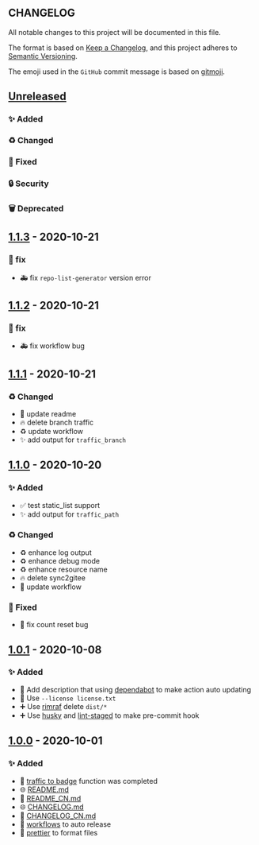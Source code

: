 ## CHANGELOG

All notable changes to this project will be documented in this file.

The format is based on [Keep a Changelog](https://keepachangelog.com/en/1.0.0/),
and this project adheres to [Semantic Versioning](https://semver.org/spec/v2.0.0.html).

The emoji used in the `GitHub` commit message is based on [gitmoji](https://gitmoji.carloscuesta.me/).

## [Unreleased]

### ✨ Added

### ♻️ Changed

### 🐛 Fixed

### 🔒 Security

### 🗑 Deprecated

## [1.1.3] - 2020-10-21

### 🐛 fix

- 🚑 fix `repo-list-generator` version error

## [1.1.2] - 2020-10-21

### 🐛 fix

- 🚑 fix workflow bug

## [1.1.1] - 2020-10-21

### ♻️ Changed

- 📝 update readme
- 🔥 delete branch traffic
- ♻️ update workflow
- ✨ add output for `traffic_branch`

## [1.1.0] - 2020-10-20

### ✨ Added

- ✅ test static_list support
- ✨ add output for `traffic_path`

### ♻️ Changed

- ♻️ enhance log output
- ♻️ enhance debug mode
- ♻️ enhance resource name
- 🔥 delete sync2gitee
- 💚 update workflow

### 🐛 Fixed

- 🐛 fix count reset bug

## [1.0.1] - 2020-10-08

### ✨ Added

- 💬 Add description that using [dependabot](./.github/dependabot.yml) to make action auto updating
- 📄 Use `--license license.txt`
- ➕ Use [rimraf](https://github.com/isaacs/rimraf) delete `dist/*`
- ➕ Use [husky](https://github.com/typicode/husky) and [lint-staged](https://github.com/okonet/lint-stage) to make pre-commit hook

## [1.0.0] - 2020-10-01

### ✨ Added

- 🎉 [traffic to badge](https://github.com/marketplace/actions/traffic-to-badge) function was completed
- 🌐 [README.md](./README.md)
- 📝 [README_CN.md](./README_CN.md)
- 🌐 [CHANGELOG.md](./CHANGELOG.md)
- 📝 [CHANGELOG_CN.md](./CHANGELOG_CN.md)
- 👷 [workflows](./.github/workflows/autoRelease.yml) to auto release
- 👷 [prettier](./.prettierrc.json) to format files

[unreleased]: https://github.com/olivierlacan/keep-a-changelog/compare/v1.1.3...HEAD
[1.1.3]: https://github.com/olivierlacan/keep-a-changelog/compare/v1.1.3
[1.1.2]: https://github.com/olivierlacan/keep-a-changelog/compare/v1.1.2
[1.1.1]: https://github.com/olivierlacan/keep-a-changelog/compare/v1.1.1
[1.1.0]: https://github.com/olivierlacan/keep-a-changelog/compare/v1.1.0
[1.0.1]: https://github.com/olivierlacan/keep-a-changelog/compare/v1.0.1
[1.0.0]: https://github.com/mindsers/changelog-reader-action/compare/v1.0.0
